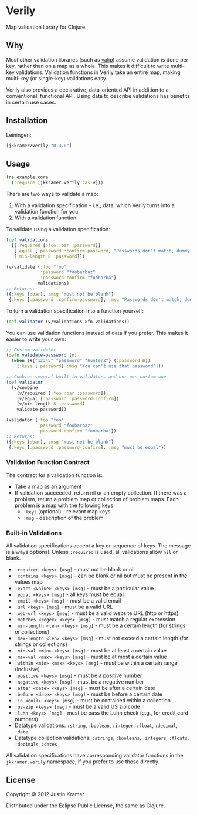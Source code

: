 # Verily

Map validation library for Clojure

## Why

Most other validation libraries (such as [valip](https://github.com/weavejester/valip)) assume validation is done per key, rather than on a map as a whole. This makes it difficult to write multi-key validations. Validation functions in Verily take an entire map, making multi-key (or single-key) validations easy.

Verily also provides a declarative, data-oriented API in addition to a conventional, functional API. Using data to describe validations has benefits in certain use cases.

## Installation

Leiningen:

```clj
[jkkramer/verily "0.3.0"]
```

## Usage

```clj
(ns example.core
  (:require [jkkramer.verily :as v]))
```

There are two ways to validate a map:

1. With a validation specification - i.e., data, which Verily turns into a validation function for you
2. With a validation function

To validate using a validation specification:

```clj
(def validations
  [[:required [:foo :bar :password]]
   [:equal [:password :confirm-password] "Passwords don't match, dummy"]
   [:min-length 8 :password]])

(v/validate {:foo "foo"
             :password "foobarbaz"
             :password-confirm "foobarba"}
            validations)
;; Returns:
({:keys (:bar), :msg "must not be blank"}
 {:keys [:password :confirm-password], :msg "Passwords don't match, dummy"})
```

To turn a validation specification into a function yourself:

```clj
(def validator (v/validations->fn validations))
```

You can use validation functions instead of data if you prefer. This makes it easier to write your own:

```clj
;; Custom validator
(defn validate-password [m]
  (when (#{"12345" "password" "hunter2"} (:password m))
    {:keys [:password] :msg "You can't use that password"}))

;; Combine several built-in validators and our own custom one
(def validator
  (v/combine
    (v/required [:foo :bar :password])
    (v/equal [:password :password-confirm])
    (v/min-length 8 :password)
    validate-password))

(validator {:foo "foo"
            :password "foobarbaz"
            :password-confirm "foobarba"})
;; Returns:
({:keys (:bar), :msg "must not be blank"}
 {:keys [:password :password-confirm], :msg "must be equal"})
```

### Validation Function Contract

The contract for a validation function is:

* Take a map as an argument
* If validation succeeded, return nil or an empty collection. If there was a problem, return a problem map or collection of problem maps. Each problem is a map with the following keys:
	* `:keys` (optional) - relevant map keys
	* `:msg` - description of the problem


### Built-in Validations

All validation specifications accept a key or sequence of keys. The message is always optional. Unless `:required` is used, all validations allow `nil` or blank.

* `:required <keys> [msg]` - must not be blank or nil
* `:contains <keys> [msg]` - can be blank or nil but must be present in the values map
* `:exact <value> <keys> [msg]` - must be a particular value
* `:equal <keys> [msg]` - all keys must be equal
* `:email <keys> [msg]` - must be a valid email
* `:url <keys> [msg]` - must be a valid URL
* `:web-url <keys> [msg]` - must be a valid website URL (http or https)
* `:matches <regex> <keys> [msg]` - must match a regular expression
* `:min-length <len> <keys> [msg]` - must be a certain length (for strings or collections)
* `:max-length <len> <keys> [msg]` - must not exceed a certain length (for strings or collections)
* `:min-val <min> <keys> [msg]` - must be at least a certain value
* `:max-val <max> <keys> [msg]` - must be at most a certain value
* `:within <min> <max> <keys> [msg]` - must be within a certain range (inclusive)
* `:positive <keys> [msg]` - must be a positive number
* `:negative <keys> [msg]` - must be a negative number
* `:after <date> <keys> [msg]` - must be after a certain date
* `:before <date> <keys> [msg]` - must be before a certain date
* `:in <coll> <keys> [msg]` - must be contained within a collection
* `:us-zip <keys> [msg]` - must be a valid US zip code
* `:luhn <keys> [msg]` - must be pass the Luhn check (e.g., for credit card numbers)
* Datatype validations: `:string`, `:boolean`, `:integer`, `:float`, `:decimal`, `:date`
* Datatype collection validations: `:strings`, `:booleans`, `:integers`, `:floats`, `:decimals`, `:dates`

All validation specifications have corresponding validator functions in the `jkkramer.verily` namespace, if you prefer to use those directly.


## License

Copyright © 2012 Justin Kramer

Distributed under the Eclipse Public License, the same as Clojure.

